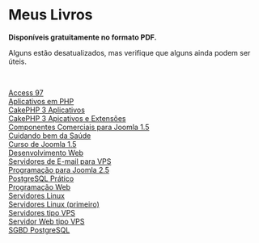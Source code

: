 # Meus Livros

<p><strong>Disponíveis gratuitamente no formato PDF.</strong></p>

<p>Alguns estão desatualizados, mas verifique que alguns ainda podem ser úteis.</p>

<p><br>
</p>

<p><a href="../../down/livros/access97.pdf" target="_blank" rel="noopener">Access 97</a><br>
<a href="../../down/livros/aplicativosemphp.pdf" target="_blank" rel="noopener">Aplicativos em PHP</a><br>
<a href="../../down/livros/cakephp3aplicativos.pdf" target="_blank" rel="noopener">CakePHP 3 Aplicativos</a><br>
<a href="../../down/livros/cakephp3appext.pdf" target="_blank" rel="noopener">CakePHP 3 Apicativos e Extensões</a><br>
<a href="../../down/livros/componentescomerciais.pdf" target="_blank" rel="noopener">Componentes Comerciais para Joomla 1.5</a><br>
<a href="../../down/livros/cuidandobemdasaude.pdf" target="_blank" rel="noopener">Cuidando bem da Saúde</a><br>
<a href="../../down/livros/cursodejoomla.pdf" target="_blank" rel="noopener">Curso de Joomla 1.5</a><br>
<a href="../../down/livros/desenvolvimentoweb.pdf" target="_blank" rel="noopener">Desenvolvimento Web</a><br>
<a href="../../down/livros/email_vps.pdf" target="_blank" rel="noopener">Servidores de E-mail para VPS</a><br>
<a href="../../down/livros/joomlaprogramacao.pdf" target="_blank" rel="noopener">Programação para Joomla 2.5</a><br>
<a href="../../down/livros/postgresql_pratico.pdf" target="_blank" rel="noopener">PostgreSQL Prático</a><br>
<a href="../../down/livros/programacaoweb.pdf" target="_blank" rel="noopener">Programação Web</a><br>
<a href="../../down/livros/servidores.pdf" target="_blank" rel="noopener">Servidores Linux</a><br>
<a href="../../down/livros/servidoreslinux.pdf" target="_blank" rel="noopener">Servidores Linux (primeiro)</a><br>
<a href="../../down/livros/servidoresvps.pdf" target="_blank" rel="noopener">Servidores tipo VPS</a><br>
<a href="../../down/livros/servidorweb_vps.pdf" target="_blank" rel="noopener">Servidor Web tipo VPS</a><br>
<a href="../../down/livros/sgbdostgresql.pdf" target="_blank" rel="noopener">SGBD PostgreSQL</a></p>


